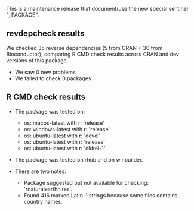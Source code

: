 This is a maintenance release that document/use the new special sentinel "_PACKAGE".

## revdepcheck results

We checked 35 reverse dependencies (5 from CRAN + 30 from Bioconductor), comparing R CMD check results across CRAN and dev versions of this package.

 * We saw 0 new problems
 * We failed to check 0 packages

## R CMD check results

- The package was tested on:

  - os: macos-latest with r: 'release'
  - os: windows-latest with r: 'release'
  - os: ubuntu-latest with r: 'devel'
  - os: ubuntu-latest with r: 'release'
  - os: ubuntu-latest with r: 'oldrel-1'

- The package was tested on rhub and on winbuilder.

- There are two notes:

  - Package suggested but not available for checking: 'rnaturalearthhires'.
  - Found 416 marked Latin-1 strings because some files contains country names.
